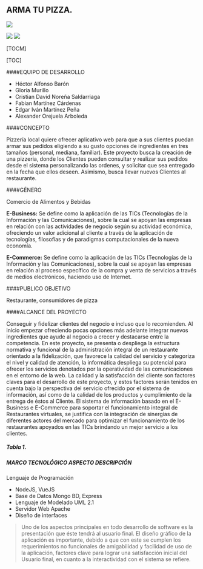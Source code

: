 ## ARMA TU PIZZA.

![](https://github.com/CristianNorga/utpC3_createYourPizza/tree/master/src/images/log_proyectomintic.png)

![](https://github.com/CristianNorga/utpC3_createYourPizza/tree/master/src/images/drive.svg) 
![](https://github.com/CristianNorga/utpC3_createYourPizza/tree/master/src/images/trello.svg)

[TOCM]

[TOC]

####EQUIPO DE DESARROLLO 
- Héctor Alfonso Barón
- Gloria Murillo
- Cristian David Noreña Saldarriaga
- Fabian Martínez Cárdenas
- Edgar Iván Martínez Peña
- Alexander Orejuela Arboleda

####CONCEPTO

Pizzería local quiere ofrecer aplicativo web para que a sus clientes puedan armar sus pedidos eligiendo a su gusto opciones de ingredientes en tres tamaños (personal, mediana, familiar).
Este proyecto busca la creación de una pizzeria, donde los Clientes pueden consultar y realizar sus pedidos desde el sistema personalizando las ordenes, y solicitar que sea entregado en la fecha que ellos deseen. Asimismo, busca llevar nuevos Clientes al restaurante.

####GÉNERO

Comercio de Alimentos y Bebidas

**E-Business:** Se define como la aplicación de las TICs (Tecnologías de la Información y las Comunicaciones), sobre la cual se apoyan las empresas en relación con las actividades de negocio según su actividad económica, ofreciendo un valor adicional al cliente a través de la aplicación de tecnologías, filosofías y de paradigmas computacionales de la nueva economía.

**E-Commerce:** Se define como la aplicación de las TICs (Tecnologías de la Información y las Comunicaciones), sobre la cual se apoyan las empresas en relación al proceso específico de la compra y venta de servicios a través de medios electrónicos, haciendo uso de Internet.

####PUBLICO OBJETIVO

Restaurante, consumidores de pizza

####ALCANCE DEL PROYECTO

Conseguir y fidelizar clientes del negocio e incluso que lo recomienden. Al inicio empezar ofreciendo pocas opciones más adelante integrar nuevos ingredientes que ayude al negocio a crecer y destacarse entre la competencia.
En este proyecto, se presenta o despliega la estructura normativa y funcional de la administración integral de un restaurante orientado a la fidelización, que favorece la calidad del servicio y categoriza el nivel y calidad de atención, la informática despliega su potencial para ofrecer los servicios denotados por la operatividad de las comunicaciones en el entorno de la web.
La calidad y la satisfacción del cliente son factores claves para el desarrollo de este proyecto, y estos factores serán tenidos en cuenta bajo la perspectiva del servicio ofrecido por el sistema de información, así como de la calidad de los productos y cumplimiento de la entrega de éstos al Cliente.
El sistema de información basado en el E-Business e E-Commerce para soportar el funcionamiento integral de Restaurantes virtuales, se justifica con la integración de sinergias de diferentes actores del mercado para optimizar el funcionamiento de los restaurantes apoyados en las TICs brindando un mejor servicio a los clientes.
##### Tabla 1.
##### MARCO TECNOLÓGICO ASPECTO DESCRIPCIÓN
Lenguaje de Programación
- NodeJS, VueJS
- Base de Datos Mongo BD, Express 
- Lenguaje de Modelado UML 2.1 
- Servidor Web Apache
- Diseño de interfaces 

>Uno de los aspectos principales en todo desarrollo de software es la presentación que éste tendrá al usuario final. El diseño gráfico de la aplicación es importante, debido a que con este se cumplen los requerimientos no funcionales de amigabilidad y facilidad de uso de la aplicación, factores clave para lograr una satisfacción inicial del Usuario final, en cuanto a la interactividad con el sistema se refiere.